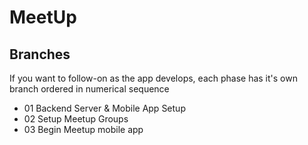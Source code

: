 # MeetUp

## Branches

If you want to follow-on as the app develops, each phase has it's own branch ordered in numerical sequence

* 01 Backend Server & Mobile App Setup
* 02 Setup Meetup Groups
* 03 Begin Meetup mobile app
